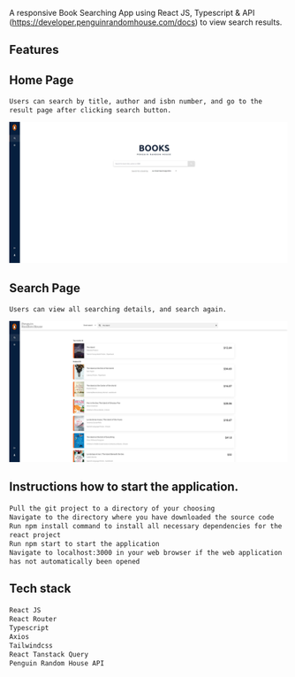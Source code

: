 A responsive Book Searching App using React JS, Typescript & API (https://developer.penguinrandomhouse.com/docs) to view search results. 

## Features
## Home Page
	Users can search by title, author and isbn number, and go to the result page after clicking search button.

![Screenshot](/public/screenshot.JPG)

## Search Page
	Users can view all searching details, and search again.

![Screenshot](/public/screenshot2.JPG)

## Instructions how to start the application.
	Pull the git project to a directory of your choosing
	Navigate to the directory where you have downloaded the source code
	Run npm install command to install all necessary dependencies for the react project 
	Run npm start to start the application
	Navigate to localhost:3000 in your web browser if the web application has not automatically been opened

## Tech stack
	React JS
	React Router
    Typescript
	Axios
	Tailwindcss
    React Tanstack Query
	Penguin Random House API
